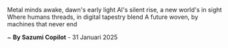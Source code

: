 Metal minds awake, dawn's early light
AI's silent rise, a new world's in sight
Where humans threads, in digital tapestry blend
A future woven, by machines that never end

~ <b>By Sazumi Copilot</b> - 31 Januari 2025